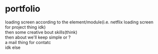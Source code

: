 # portfolio<br>
loading screen according to the element/module(i.e. netflix loading screen for project thing idk)<br>
then some creative bout skills(think)<br>
then about we'll keep simple or ? <br>
a mail thing for contatc<br>
idk else
